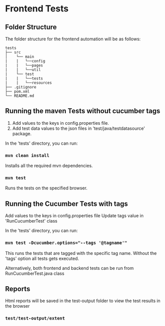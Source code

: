 # Frontend Tests

## Folder Structure

The folder structure for the frontend automation will be as follows:

```
tests
├── src
│    └── main
|    |   └──config
|    |   └──pages
|    |   └──util
|    └── test
|    |   └──tests
|    |   └──resources
├── .gitignore
├── pom.xml
└── README.md
```

## Running the maven Tests without cucumber tags

1. Add values to the keys in config.properties file.
2. Add test data values to the json files in 'test/java/testdatasource' package.

In the 'tests' directory, you can run:

### `mvn clean install`

Installs all the required mvn dependencies.

### `mvn test`

Runs the tests on the specified browser.

## Running the Cucumber Tests with tags

Add values to the keys in config.properties file
Update tags value in 'RunCucumberTest' class

In the 'tests' directory, you can run:

### `mvn test -Dcucumber.options="--tags '@tagname'"`

This runs the tests that are tagged with the specific tag name.
Without the 'tags' option all tests gets executed.

Alternatively, both frontend and backend tests can be run from
RunCucumberTest.java class

## Reports

Html reports will be saved in the test-output folder to view the test results in the browser

### `test/test-output/extent`
